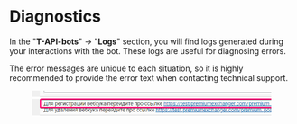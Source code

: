 # Diagnostics

In the "**T-API-bots**" -> "**Logs**" section, you will find logs generated during your interactions with the bot. These logs are useful for diagnosing errors.

The error messages are unique to each situation, so it is highly recommended to provide the error text when contacting technical support. 

<figure><img src="../../.gitbook/assets/image (924).png" alt=""><figcaption></figcaption></figure>